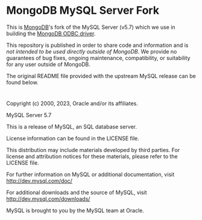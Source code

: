 # MongoDB MySQL Server Fork #

This is [MongoDB](https://www.mongodb.com)'s fork of the MySQL Server (v5.7) which we use in building the [MongoDB ODBC driver](https://github.com/mongodb/mongo-odbc-driver).

This repository is published in order to share code and information and is *not intended to be used directly outside of MongoDB*. We provide no guarantees of bug fixes, ongoing maintenance, compatibility, or suitability for any user outside of MongoDB.

The original README file provided with the upstream MySQL release can be found below.

# #

Copyright (c) 2000, 2023, Oracle and/or its affiliates.

MySQL Server 5.7

This is a release of MySQL, an SQL database server.

License information can be found in the LICENSE file.

This distribution may include materials developed by third parties.
For license and attribution notices for these materials,
please refer to the LICENSE file.

For further information on MySQL or additional documentation, visit
  http://dev.mysql.com/doc/

For additional downloads and the source of MySQL, visit
  http://dev.mysql.com/downloads/

MySQL is brought to you by the MySQL team at Oracle.
